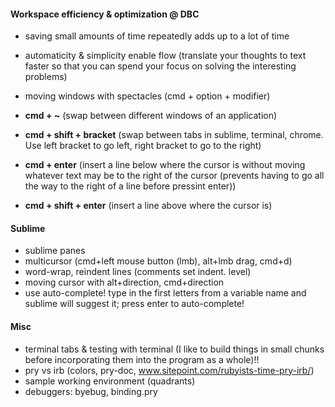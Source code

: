 #### Workspace efficiency & optimization @ DBC
* saving small amounts of time repeatedly adds up to a lot of time
* automaticity & simplicity enable flow (translate your thoughts to text faster so that you can spend your focus on solving the interesting problems)

* moving windows with spectacles (cmd + option + modifier)
* **cmd + ~** (swap between different windows of an application)
* **cmd + shift + bracket** (swap between tabs in sublime, terminal, chrome. Use left bracket to go left, right bracket to go to the right)
* **cmd + enter** (insert a line below where the cursor is without moving whatever text may be to the right of the cursor (prevents having to go all the way to the right of a line before pressint enter))
* **cmd + shift + enter** (insert a line above where the cursor is)

#### Sublime
* sublime panes
* multicursor (cmd+left mouse button (lmb), alt+lmb drag, cmd+d)
* word-wrap, reindent lines (comments set indent. level)
* moving cursor with alt+direction, cmd+direction
* use auto-complete! type in the first letters from a variable name and sublime will suggest it; press enter to auto-complete!

#### Misc
* terminal tabs & testing with terminal (I like to build things in small chunks before incorporating them into the program as a whole)!!
* pry vs irb (colors, pry-doc, www.sitepoint.com/rubyists-time-pry-irb/)
* sample working environment (quadrants)
* debuggers: byebug, binding.pry